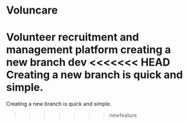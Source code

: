 # Voluncare
Volunteer recruitment and management platform
creating a new branch dev
<<<<<<< HEAD
Creating a new branch is quick and simple.
=======
Creating a new branch is quick and simple.
>>>>>>> newfeature

